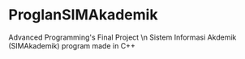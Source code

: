 # ProglanSIMAkademik
Advanced Programming's Final Project \n
Sistem Informasi Akdemik (SIMAkademik) program made in C++ 
